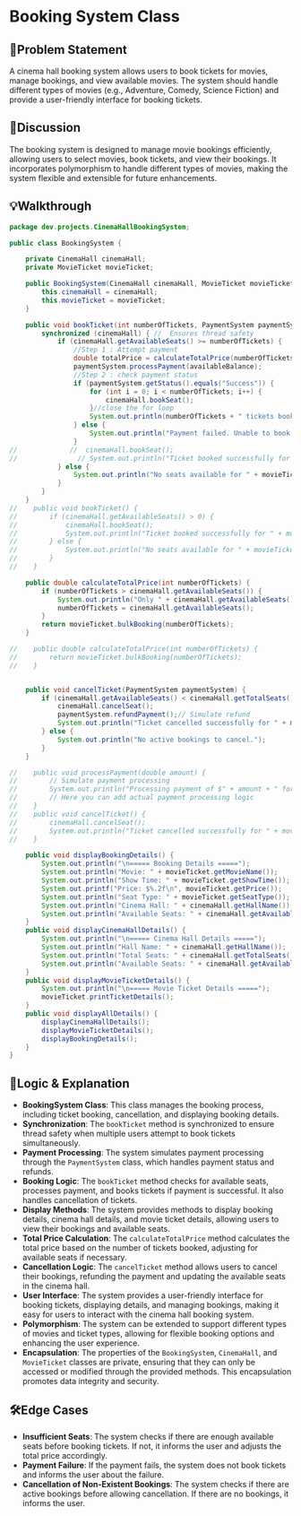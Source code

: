 # Booking System Class
 ## 📌Problem Statement
A cinema hall booking system allows users to book tickets for movies, manage bookings, and view available movies. The system should handle different types of movies (e.g., Adventure, Comedy, Science Fiction) and provide a user-friendly interface for booking tickets.
## 💭Discussion
The booking system is designed to manage movie bookings efficiently, allowing users to select movies, book tickets, and view their bookings. It incorporates polymorphism to handle different types of movies, making the system flexible and extensible for future enhancements.
## 💡Walkthrough
```java
package dev.projects.CinemaHallBookingSystem;

public class BookingSystem {

    private CinemaHall cinemaHall;
    private MovieTicket movieTicket;

    public BookingSystem(CinemaHall cinemaHall, MovieTicket movieTicket) {
        this.cinemaHall = cinemaHall;
        this.movieTicket = movieTicket;
    }

    public void bookTicket(int numberOfTickets, PaymentSystem paymentSystem,double availableBalance) {
        synchronized (cinemaHall) { //  Ensures thread safety
            if (cinemaHall.getAvailableSeats() >= numberOfTickets) {
                //Step 1 : Attempt payment
                double totalPrice = calculateTotalPrice(numberOfTickets);
                paymentSystem.processPayment(availableBalance);
                //Step 2 : check payment status
                if (paymentSystem.getStatus().equals("Success")) {
                    for (int i = 0; i < numberOfTickets; i++) {
                        cinemaHall.bookSeat();
                    }//close the for loop
                    System.out.println(numberOfTickets + " tickets booked successfully for " + movieTicket.getMovieName());
                } else {
                    System.out.println("Payment failed. Unable to book tickets for " + movieTicket.getMovieName());
                }
//             //  cinemaHall.bookSeat();
//               // System.out.println("Ticket booked successfully for " + movieTicket.getMovieName());
            } else {
                System.out.println("No seats available for " + movieTicket.getMovieName());
            }
        }
    }
//    public void bookTicket() {
//        if (cinemaHall.getAvailableSeats() > 0) {
//            cinemaHall.bookSeat();
//            System.out.println("Ticket booked successfully for " + movieTicket.getMovieName());
//        } else {
//            System.out.println("No seats available for " + movieTicket.getMovieName());
//        }
//    }

    public double calculateTotalPrice(int numberOfTickets) {
        if (numberOfTickets > cinemaHall.getAvailableSeats()) {
            System.out.println("Only " + cinemaHall.getAvailableSeats() + " tickets are available. Adjusting total price...");
            numberOfTickets = cinemaHall.getAvailableSeats();
        }
        return movieTicket.bulkBooking(numberOfTickets);
    }

//    public double calculateTotalPrice(int numberOfTickets) {
//        return movieTicket.bulkBooking(numberOfTickets);
//    }


    public void cancelTicket(PaymentSystem paymentSystem) {
        if (cinemaHall.getAvailableSeats() < cinemaHall.getTotalSeats()) {
            cinemaHall.cancelSeat();
            paymentSystem.refundPayment();// Simulate refund
            System.out.println("Ticket cancelled successfully for " + movieTicket.getMovieName());
        } else {
            System.out.println("No active bookings to cancel.");
        }
    }

//    public void processPayment(double amount) {
//        // Simulate payment processing
//        System.out.println("Processing payment of $" + amount + " for " + movieTicket.getMovieName());
//        // Here you can add actual payment processing logic
//    }
//    public void cancelTicket() {
//        cinemaHall.cancelSeat();
//        System.out.println("Ticket cancelled successfully for " + movieTicket.getMovieName());
//    }

    public void displayBookingDetails() {
        System.out.println("\n===== Booking Details =====");
        System.out.println("Movie: " + movieTicket.getMovieName());
        System.out.println("Show Time: " + movieTicket.getShowTime());
        System.out.printf("Price: $%.2f\n", movieTicket.getPrice());
        System.out.println("Seat Type: " + movieTicket.getSeatType());
        System.out.println("Cinema Hall: " + cinemaHall.getHallName());
        System.out.println("Available Seats: " + cinemaHall.getAvailableSeats());
    }
    public void displayCinemaHallDetails() {
        System.out.println("\n===== Cinema Hall Details =====");
        System.out.println("Hall Name: " + cinemaHall.getHallName());
        System.out.println("Total Seats: " + cinemaHall.getTotalSeats());
        System.out.println("Available Seats: " + cinemaHall.getAvailableSeats());
    }
    public void displayMovieTicketDetails() {
        System.out.println("\n===== Movie Ticket Details =====");
        movieTicket.printTicketDetails();
    }
    public void displayAllDetails() {
        displayCinemaHallDetails();
        displayMovieTicketDetails();
        displayBookingDetails();
    }
}
```
## 🧪Logic & Explanation
- **BookingSystem Class**: This class manages the booking process, including ticket booking, cancellation, and displaying booking details.
- **Synchronization**: The `bookTicket` method is synchronized to ensure thread safety when multiple users attempt to book tickets simultaneously.
- **Payment Processing**: The system simulates payment processing through the `PaymentSystem` class, which handles payment status and refunds.
- **Booking Logic**: The `bookTicket` method checks for available seats, processes payment, and books tickets if payment is successful. It also handles cancellation of tickets.
- **Display Methods**: The system provides methods to display booking details, cinema hall details, and movie ticket details, allowing users to view their bookings and available seats.
- **Total Price Calculation**: The `calculateTotalPrice` method calculates the total price based on the number of tickets booked, adjusting for available seats if necessary.
- **Cancellation Logic**: The `cancelTicket` method allows users to cancel their bookings, refunding the payment and updating the available seats in the cinema hall.
- **User Interface**: The system provides a user-friendly interface for booking tickets, displaying details, and managing bookings, making it easy for users to interact with the cinema hall booking system.
- **Polymorphism**: The system can be extended to support different types of movies and ticket types, allowing for flexible booking options and enhancing the user experience.
- **Encapsulation**: The properties of the `BookingSystem`, `CinemaHall`, and `MovieTicket` classes are private, ensuring that they can only be accessed or modified through the provided methods. This encapsulation promotes data integrity and security.

## 🛠️Edge Cases
- **Insufficient Seats**: The system checks if there are enough available seats before booking tickets. If not, it informs the user and adjusts the total price accordingly.
- **Payment Failure**: If the payment fails, the system does not book tickets and informs the user about the failure.
- **Cancellation of Non-Existent Bookings**: The system checks if there are active bookings before allowing cancellation. If there are no bookings, it informs the user.


